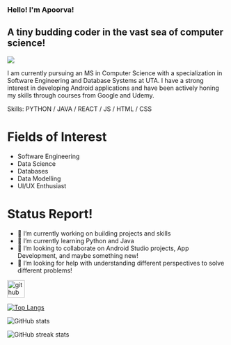 ### Hello! I'm Apoorva! 
## A tiny budding coder in the vast sea of computer science!

![](https://i.pinimg.com/originals/05/1e/7b/051e7b594fd55e187af69884b9723945.gif)

I am currently pursuing an MS in Computer Science with a specialization in Software Engineering and Database Systems at UTA. I have a strong interest in developing Android applications and have been actively honing my skills through courses from Google and Udemy.

Skills: PYTHON / JAVA / REACT / JS / HTML / CSS

# Fields of Interest
-  Software Engineering
-  Data Science
-  Databases 
-  Data Modelling 
-  UI/UX Enthusiast

# Status Report! 
- 🔭 I’m currently working on building projects and skills 
- 🌱 I’m currently learning Python and Java 
- 👯 I’m looking to collaborate on Android Studio projects, App Development, and maybe something new! 
- 🤔 I’m looking for help with understanding different perspectives to solve different problems! 


[<img src='https://cdn.jsdelivr.net/npm/simple-icons@3.0.1/icons/github.svg' alt='github' height='40'>](https://github.com/apoorvamattewada)  

[![Top Langs](https://github-readme-stats.vercel.app/api/top-langs/?username=apoorvamattewada)](https://github.com/anuraghazra/github-readme-stats)

![GitHub stats](https://github-readme-stats.vercel.app/api?username=apoorvamattewada&show_icons=true&count_private=true)  

![GitHub streak stats](https://streak-stats.demolab.com/?user=apoorvamattewada)  

 
